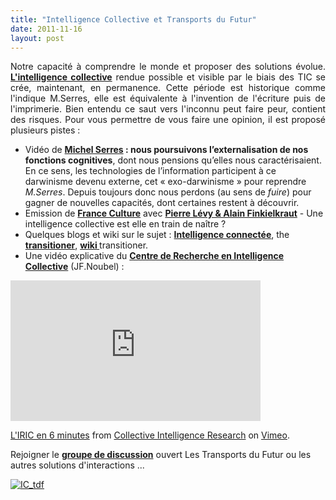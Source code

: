 ```yaml
---
title: "Intelligence Collective et Transports du Futur"
date: 2011-11-16
layout: post
---
```


<p style="text-align: justify;">Notre capacité à comprendre le monde et proposer des solutions évolue. <a href="http://fr.wikipedia.org/wiki/Intelligence_collective" target="_blank"><strong>L'intelligence collective</strong></a> rendue possible et visible par le biais des TIC se crée, maintenant, en permanence. Cette période est historique comme l'indique M.Serres, elle est équivalente à l'invention de l'écriture puis de l'imprimerie. Bien entendu ce saut vers l'inconnu peut faire peur, contient des risques. Pour vous permettre de vous faire une opinion, il est proposé plusieurs pistes : </p>  <!--more-->   <ul> <li>Vidéo de <strong><a href="http://interstices.info/jcms/c_15918/les-nouvelles-technologies-que-nous-apportent-elles" target="_blank">Michel Serres</a> : nous poursuivons l’externalisation de nos fonctions cognitives</strong>,  dont nous pensions qu’elles nous caractérisaient. En ce sens, les  technologies de l’information participent à ce darwinisme devenu  externe, cet « exo-darwinisme » pour reprendre <em>M.Serres</em>. Depuis toujours donc nous perdons (au sens de <em>fuire</em>) pour gagner de nouvelles capacités, dont certaines restent à découvrir.</li> <li>Emission de <a href="http://www.franceculture.fr/emission-une-intelligence-collective-est-elle-en-train-de-na%c3%aetre-2007-06-01.html" target="_self"><strong>France Culture</strong></a> avec <a href="http://www.youtube.com/watch?v=N3Tc0E9Dz4g" target="_blank"><strong>Pierre Lévy & Alain Finkielkraut</strong></a> - Une intelligence collective est elle en train de naître ? </li> <li>Quelques blogs et wiki sur le sujet : <a href="http://intelligences-connectees.fr/2010/03/12/lintelligence-collective-globale-ou-lavenement-de-lholoptisme-etendu/" target="_blank"><strong>Intelligence connectée</strong></a>, the <a href="http://people.thetransitioner.org/" target="_self"><strong>transitioner</strong></a>, <a href="http://wiki.thetransitioner.org/" target="_blank"><strong>wiki </strong></a>transitioner.</li> <li>Une vidéo explicative du <a href="http://iric.fr/" target="_blank"><strong>Centre de Recherche en Intelligence Collective</strong></a> (JF.Noubel) :</li> </ul> <p><iframe frameborder="0" height="225" src="http://player.vimeo.com/video/24145602?title=0&byline=0&portrait=0" width="400"></iframe></p> <p><a href="http://vimeo.com/24145602">L'IRIC en 6 minutes</a> from <a href="http://vimeo.com/jfnoubel">Collective Intelligence Research</a> on <a href="http://vimeo.com">Vimeo</a>.</p> <p>Rejoigner le <a href="http://www.linkedin.com/groups/Transports-Futur-2695799?gid=2695799&trk=hb_side_g" target="_blank"><strong>groupe de discussion</strong></a> ouvert Les Transports du Futur ou les autres solutions d'interactions ...</p> <p><a href="/wp-content/uploads/sites/6/old/6a0120a66d2ad4970b015436f2ebe8970c-800wi.jpg" rel="lightbox"><img rel="lightbox[]" alt="IC_tdf" class="asset  asset-image at-xid-6a0120a66d2ad4970b015436f2ebe8970c" src="/wp-content/uploads/sites/6/old/6a0120a66d2ad4970b015436f2ebe8970c-500wi.jpg" style="display: block; margin-left: auto; margin-right: auto;" title="IC_tdf" /></a><br /><br /></p>